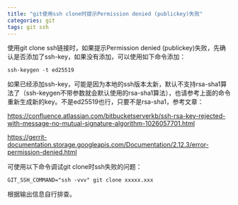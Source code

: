 ```yaml
---
title: "git使用ssh clone时提示Permission denied (publickey)失败"
categories: git
tags: git ssh
---
```


使用git clone ssh链接时，如果提示Permission denied (publickey)失败，先确认是否添加了ssh-key，如果没有添加，可以使用如下命令添加：

```shell
ssh-keygen -t ed25519
```

如果已经添加ssh-key，可能是因为本地的ssh版本太新，默认不支持rsa-sha1算法了（ssh-keygen不带参数就会默认使用的rsa-sha1算法），也请参考上面的命令重新生成新的key。不是ed25519也行，只要不是rsa-sha1，参考文章：

<https://confluence.atlassian.com/bitbucketserverkb/ssh-rsa-key-rejected-with-message-no-mutual-signature-algorithm-1026057701.html>

<https://gerrit-documentation.storage.googleapis.com/Documentation/2.12.3/error-permission-denied.html>

可使用以下命令调试git clone时ssh失败的问题：

```shell
GIT_SSH_COMMAND="ssh -vvv" git clone xxxxx.xxx
```

根据输出信息自行排查。
